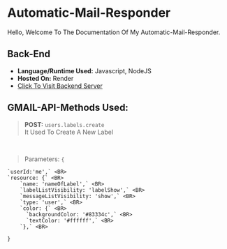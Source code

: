 # Automatic-Mail-Responder

Hello, Welcome To The Documentation Of My Automatic-Mail-Responder.

## Back-End

- **Language/Runtime Used:** Javascript, NodeJS
- **Hosted On:** Render
- [Click To Visit Backend Server](https://automatic-mail-responder.onrender.com)

## GMAIL-API-Methods Used:

> **POST:** `users.labels.create`
> <BR>
It Used To Create A New Label

<BR>

> Parameters: `{` <BR>

    `userId:'me',` <BR>
    `resource: {` <BR>
        `name: 'nameOfLabel',` <BR>
        `labelListVisibility: 'labelShow',` <BR>
        `messageListVisibility: 'show',` <BR>
        `type: 'user',` <BR>
        `color: {` <BR>
          `backgroundColor: '#83334c',` <BR>
          `textColor: '#ffffff',` <BR>
        `},` <BR>

`}` <BR>
